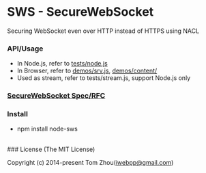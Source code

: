 SWS - SecureWebSocket
=====================

Securing WebSocket even over HTTP instead of HTTPS using NACL


### API/Usage

* In Node.js, refer to [tests/node.js](tests/node.js)
* In Browser, refer to [demos/srv.js](demos/srv.js), [demos/content/](demos/content/)
* Used as stream, refer to tests/stream.js, support Node.js only


### [SecureWebSocket Spec/RFC](https://github.com/InstantWebP2P/sws-spec)


### Install

* npm install node-sws


<br/>
### License
(The MIT License)

Copyright (c) 2014-present Tom Zhou(iwebpp@gmail.com)
